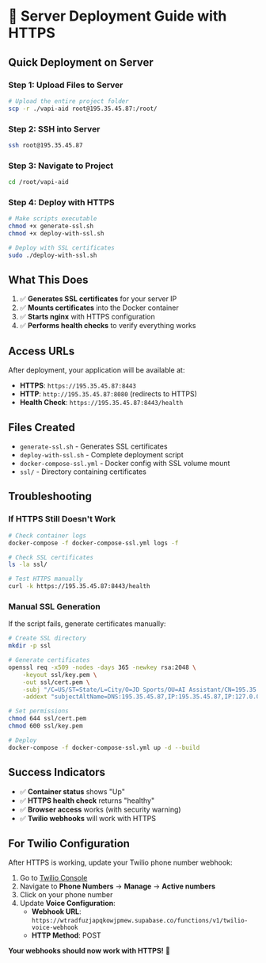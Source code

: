 # 🚀 Server Deployment Guide with HTTPS

## **Quick Deployment on Server**

### **Step 1: Upload Files to Server**

```bash
# Upload the entire project folder
scp -r ./vapi-aid root@195.35.45.87:/root/
```

### **Step 2: SSH into Server**

```bash
ssh root@195.35.45.87
```

### **Step 3: Navigate to Project**

```bash
cd /root/vapi-aid
```

### **Step 4: Deploy with HTTPS**

```bash
# Make scripts executable
chmod +x generate-ssl.sh
chmod +x deploy-with-ssl.sh

# Deploy with SSL certificates
sudo ./deploy-with-ssl.sh
```

## **What This Does**

1. ✅ **Generates SSL certificates** for your server IP
2. ✅ **Mounts certificates** into the Docker container
3. ✅ **Starts nginx** with HTTPS configuration
4. ✅ **Performs health checks** to verify everything works

## **Access URLs**

After deployment, your application will be available at:

- **HTTPS**: `https://195.35.45.87:8443`
- **HTTP**: `http://195.35.45.87:8080` (redirects to HTTPS)
- **Health Check**: `https://195.35.45.87:8443/health`

## **Files Created**

- `generate-ssl.sh` - Generates SSL certificates
- `deploy-with-ssl.sh` - Complete deployment script
- `docker-compose-ssl.yml` - Docker config with SSL volume mount
- `ssl/` - Directory containing certificates

## **Troubleshooting**

### **If HTTPS Still Doesn't Work**

```bash
# Check container logs
docker-compose -f docker-compose-ssl.yml logs -f

# Check SSL certificates
ls -la ssl/

# Test HTTPS manually
curl -k https://195.35.45.87:8443/health
```

### **Manual SSL Generation**

If the script fails, generate certificates manually:

```bash
# Create SSL directory
mkdir -p ssl

# Generate certificates
openssl req -x509 -nodes -days 365 -newkey rsa:2048 \
    -keyout ssl/key.pem \
    -out ssl/cert.pem \
    -subj "/C=US/ST=State/L=City/O=JD Sports/OU=AI Assistant/CN=195.35.45.87" \
    -addext "subjectAltName=DNS:195.35.45.87,IP:195.35.45.87,IP:127.0.0.1,IP:0.0.0.0"

# Set permissions
chmod 644 ssl/cert.pem
chmod 600 ssl/key.pem

# Deploy
docker-compose -f docker-compose-ssl.yml up -d --build
```

## **Success Indicators**

- ✅ **Container status** shows "Up"
- ✅ **HTTPS health check** returns "healthy"
- ✅ **Browser access** works (with security warning)
- ✅ **Twilio webhooks** will work with HTTPS

## **For Twilio Configuration**

After HTTPS is working, update your Twilio phone number webhook:

1. Go to [Twilio Console](https://console.twilio.com/)
2. Navigate to **Phone Numbers** → **Manage** → **Active numbers**
3. Click on your phone number
4. Update **Voice Configuration**:
   - **Webhook URL**: `https://wtradfuzjapqkowjpmew.supabase.co/functions/v1/twilio-voice-webhook`
   - **HTTP Method**: POST

**Your webhooks should now work with HTTPS!** 🚀
